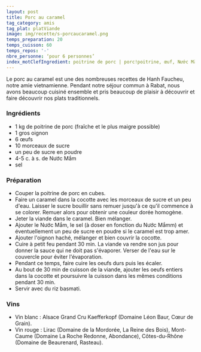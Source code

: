 ```yaml
---
layout: post
title: Porc au caramel
tag_category: amis
tag_plat: platViande
image: img/recette/s-porcaucaramel.png
temps_preparation: 20
temps_cuisson: 60
temps_repos: '-'
nbre_personne: ‘pour 6 personnes’
index_motClefIngredient: poitrine de porc | porc!poitrine, œuf, Nước Mắm
---
```

Le porc au caramel est une des nombreuses recettes de Hanh Faucheu, notre amie vietnamienne. Pendant notre séjour commun à Rabat, nous avons beaucoup cuisiné ensemble et pris beaucoup de plaisir à découvrir et faire découvrir nos plats traditionnels.

### Ingrédients
* 1 kg de poitrine de porc (fraîche et le plus maigre possible)
* 1 gros oignon
* 6 œufs
* 10 morceaux de sucre
* un peu de sucre en poudre
* 4-5 c. à s. de Nước Mắm
* sel


### Préparation
* Couper la poitrine de porc en cubes.
* Faire un caramel dans la cocotte avec les morceaux de sucre et un peu d'eau. Laisser le sucre bouillir sans remuer jusqu'à ce qu'il commence à se colorer. Remuer alors pour obtenir une couleur dorée homogène.
* Jeter la viande dans le caramel. Bien mélanger.
* Ajouter le Nước Mắm, le sel (à doser en fonction du Nước Mắmm) et éventuellement un peu de sucre en poudre si le caramel est trop amer.
* Ajouter l'oignon haché, mélanger et bien couvrir la cocotte.
* Cuire à petit feu pendant 30 min. La viande va rendre son jus pour donner la sauce qui ne doit pas s'évaporer. Verser de l'eau sur le couvercle pour éviter l'évaporation.
* Pendant ce temps, faire cuire les oeufs durs puis les écaler.
* Au bout de 30 min de cuisson de la viande, ajouter les oeufs entiers dans la cocotte et poursuivre la cuisson dans les mêmes conditions pendant 30 min.
* Servir avec du riz basmati.


### Vins
* Vin blanc : Alsace Grand Cru Kaefferkopf (Domaine Léon Baur, Cœur de Grain).
* Vin rouge : Lirac	(Domaine de la Mordorée, La Reine des Bois), Mont-Caume (Domaine La Roche Redonne, Abondance), Côtes-du-Rhône (Domaine de Beaurenard, Rasteau).
